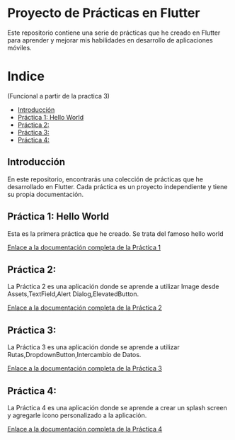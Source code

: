 # Proyecto de Prácticas en Flutter

Este repositorio contiene una serie de prácticas que he creado en Flutter para aprender y mejorar mis habilidades en desarrollo de aplicaciones móviles.
# Indice

(Funcional a partir de la practica 3)

- [Introducción](#introducción)
- [Práctica 1: Hello World](#práctica-1-hello-world)
- [Práctica 2: ](#práctica-2)
- [Práctica 3: ](#práctica-3)
- [Práctica 4: ](#práctica-4)

## Introducción

En este repositorio, encontrarás una colección de prácticas que he desarrollado en Flutter. Cada práctica es un proyecto independiente y tiene su propia documentación.

## Práctica 1: Hello World

Esta es la primera práctica que he creado. Se trata del famoso hello world

[Enlace a la documentación completa de la Práctica 1]()

## Práctica 2:

La Práctica 2 es una aplicación donde se aprende a utilizar Image desde Assets,TextField,Alert Dialog,ElevatedButton.

[Enlace a la documentación completa de la Práctica 2]()

## Práctica 3:

La Práctica 3 es una aplicación donde se aprende a utilizar Rutas,DropdownButton,Intercambio de Datos.

[Enlace a la documentación completa de la Práctica 3](practica_03/README.md)

## Práctica 4:

La Práctica 4 es una aplicación donde se aprende a crear un splash screen y agregarle icono personalizado a la aplicación.

[Enlace a la documentación completa de la Práctica 4](practica_04/README.md)
